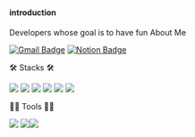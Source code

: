 ### 

#### introduction
Developers whose goal is to have fun 
 About Me

[![Gmail Badge](https://img.shields.io/badge/Gmail-d14836?style=flat-square&logo=Gmail&logoColor=white&link=mailto:gusdh2510@gmail.com)](gusdh2510@gmail.com)
[![Notion Badge](https://img.shields.io/badge/Notion-000000?style=flat-square&logo=Notion&logoColor=white&link=https://www.notion.so/Jeon-Hyeon-O-c24a0c8b5ffc4add9542d3efc0db27ff?pvs=4)](https://www.notion.so/Jeon-Hyeon-O-c24a0c8b5ffc4add9542d3efc0db27ff?pvs=4)



🛠️ Stacks 🛠️

<img src="https://img.shields.io/badge/Python-3766AB?style=flat-square&logo=Python&logoColor=white"/> <img src="https://img.shields.io/badge/Java-007396?style=flat-square&logo=Java&logoColor=white"/> <img src="https://img.shields.io/badge/C-A8B9CC?style=flat-square&logo=C&logoColor=white"/> <img src="https://img.shields.io/badge/C++-00599C?style=flat-square&logo=C++&logoColor=white"/> <img src="https://img.shields.io/badge/Vue.js-4FC08D?style=flat-square&logo=Vue.js&logoColor=white"/> <img src="https://img.shields.io/badge/MySQL-4479A1?style=flat-square&logo=MySQL&logoColor=white"/> 

💪🏼 Tools 💪🏼

 <img src="https://img.shields.io/badge/Visual Studio Code-007ACC?style=flat-square&logo=Visual Studio Code&logoColor=white"/> <img src="https://img.shields.io/badge/Unity-FFFFFF?style=flat-square&logo=Unity&logoColor=Black"/><img src="https://img.shields.io/badge/Unreal Engine-0E1128?style=flat-square&logo=Unreal Engine&logoColor=white"/>


